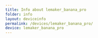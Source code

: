 ```yaml
---
title: Info about lemaker_banana_pro
folder: info
layout: deviceinfo
permalink: /devices/lemaker_banana_pro/
device: lemaker_banana_pro
---
```

